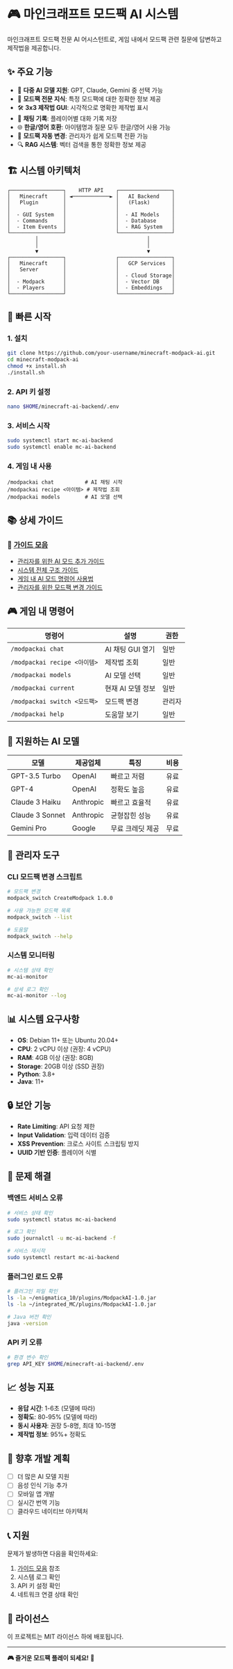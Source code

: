 # 🎮 마인크래프트 모드팩 AI 시스템

마인크래프트 모드팩 전문 AI 어시스턴트로, 게임 내에서 모드팩 관련 질문에 답변하고 제작법을 제공합니다.

## ✨ 주요 기능

- 🤖 **다중 AI 모델 지원**: GPT, Claude, Gemini 중 선택 가능
- 🎯 **모드팩 전문 지식**: 특정 모드팩에 대한 정확한 정보 제공
- 🛠️ **3x3 제작법 GUI**: 시각적으로 명확한 제작법 표시
- 💬 **채팅 기록**: 플레이어별 대화 기록 저장
- 🌐 **한글/영어 호환**: 아이템명과 질문 모두 한글/영어 사용 가능
- 🔄 **모드팩 자동 변경**: 관리자가 쉽게 모드팩 전환 가능
- 🔍 **RAG 시스템**: 벡터 검색을 통한 정확한 정보 제공

## 🏗️ 시스템 아키텍처

```
┌─────────────────┐    HTTP API    ┌─────────────────┐
│   Minecraft     │ ◄────────────► │   AI Backend    │
│   Plugin        │                │   (Flask)       │
│                 │                │                 │
│  - GUI System   │                │  - AI Models    │
│  - Commands     │                │  - Database     │
│  - Item Events  │                │  - RAG System   │
└─────────────────┘                └─────────────────┘
         │                                   │
         │                                   │
         ▼                                   ▼
┌─────────────────┐                ┌─────────────────┐
│   Minecraft     │                │   GCP Services  │
│   Server        │                │                 │
│                 │                │  - Cloud Storage│
│  - Modpack      │                │  - Vector DB    │
│  - Players      │                │  - Embeddings   │
└─────────────────┘                └─────────────────┘
```

## 🚀 빠른 시작

### 1. 설치
```bash
git clone https://github.com/your-username/minecraft-modpack-ai.git
cd minecraft-modpack-ai
chmod +x install.sh
./install.sh
```

### 2. API 키 설정
```bash
nano $HOME/minecraft-ai-backend/.env
```

### 3. 서비스 시작
```bash
sudo systemctl start mc-ai-backend
sudo systemctl enable mc-ai-backend
```

### 4. 게임 내 사용
```
/modpackai chat          # AI 채팅 시작
/modpackai recipe <아이템> # 제작법 조회
/modpackai models        # AI 모델 선택
```

## 📚 상세 가이드

### 📖 [가이드 모음](guides/)
- [관리자를 위한 AI 모드 추가 가이드](guides/01_ADMIN_SETUP.md)
- [시스템 전체 구조 가이드](guides/02_SYSTEM_OVERVIEW.md)
- [게임 내 AI 모드 명령어 사용법](guides/03_GAME_COMMANDS.md)
- [관리자를 위한 모드팩 변경 가이드](guides/04_MODPACK_SWITCH.md)

## 🎮 게임 내 명령어

| 명령어 | 설명 | 권한 |
|--------|------|------|
| `/modpackai chat` | AI 채팅 GUI 열기 | 일반 |
| `/modpackai recipe <아이템>` | 제작법 조회 | 일반 |
| `/modpackai models` | AI 모델 선택 | 일반 |
| `/modpackai current` | 현재 AI 모델 정보 | 일반 |
| `/modpackai switch <모드팩>` | 모드팩 변경 | 관리자 |
| `/modpackai help` | 도움말 보기 | 일반 |

## 🤖 지원하는 AI 모델

| 모델 | 제공업체 | 특징 | 비용 |
|------|----------|------|------|
| GPT-3.5 Turbo | OpenAI | 빠르고 저렴 | 유료 |
| GPT-4 | OpenAI | 정확도 높음 | 유료 |
| Claude 3 Haiku | Anthropic | 빠르고 효율적 | 유료 |
| Claude 3 Sonnet | Anthropic | 균형잡힌 성능 | 유료 |
| Gemini Pro | Google | 무료 크레딧 제공 | 무료 |

## 🔧 관리자 도구

### CLI 모드팩 변경 스크립트
```bash
# 모드팩 변경
modpack_switch CreateModpack 1.0.0

# 사용 가능한 모드팩 목록
modpack_switch --list

# 도움말
modpack_switch --help
```

### 시스템 모니터링
```bash
# 시스템 상태 확인
mc-ai-monitor

# 상세 로그 확인
mc-ai-monitor --log
```

## 📊 시스템 요구사항

- **OS**: Debian 11+ 또는 Ubuntu 20.04+
- **CPU**: 2 vCPU 이상 (권장: 4 vCPU)
- **RAM**: 4GB 이상 (권장: 8GB)
- **Storage**: 20GB 이상 (SSD 권장)
- **Python**: 3.8+
- **Java**: 11+

## 🔒 보안 기능

- **Rate Limiting**: API 요청 제한
- **Input Validation**: 입력 데이터 검증
- **XSS Prevention**: 크로스 사이트 스크립팅 방지
- **UUID 기반 인증**: 플레이어 식별

## 🚨 문제 해결

### 백엔드 서비스 오류
```bash
# 서비스 상태 확인
sudo systemctl status mc-ai-backend

# 로그 확인
sudo journalctl -u mc-ai-backend -f

# 서비스 재시작
sudo systemctl restart mc-ai-backend
```

### 플러그인 로드 오류
```bash
# 플러그인 파일 확인
ls -la ~/enigmatica_10/plugins/ModpackAI-1.0.jar
ls -la ~/integrated_MC/plugins/ModpackAI-1.0.jar

# Java 버전 확인
java -version
```

### API 키 오류
```bash
# 환경 변수 확인
grep API_KEY $HOME/minecraft-ai-backend/.env
```

## 📈 성능 지표

- **응답 시간**: 1-6초 (모델에 따라)
- **정확도**: 80-95% (모델에 따라)
- **동시 사용자**: 권장 5-8명, 최대 10-15명
- **제작법 정보**: 95%+ 정확도

## 🔮 향후 개발 계획

- [ ] 더 많은 AI 모델 지원
- [ ] 음성 인식 기능 추가
- [ ] 모바일 앱 개발
- [ ] 실시간 번역 기능
- [ ] 클라우드 네이티브 아키텍처

## 📞 지원

문제가 발생하면 다음을 확인하세요:
1. [가이드 모음](guides/) 참조
2. 시스템 로그 확인
3. API 키 설정 확인
4. 네트워크 연결 상태 확인

## 📄 라이선스

이 프로젝트는 MIT 라이선스 하에 배포됩니다.

---

**🎮 즐거운 모드팩 플레이 되세요!** 🚀 